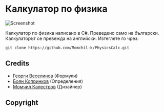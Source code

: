 # Калкулатор по физика
![Screenshot](https://user-images.githubusercontent.com/84711602/151021381-98323605-e11a-4a0f-a871-562d50d829f2.png)

Калкулатор по физика написано в C#. Преведено само на български. Калкулаторът се превежда на английски. Изтеглете го чрез:

`git clone https://github.com/Momchil-k/PhysicsCalc.git`

## Credits
- [Георги Веселинов]() (Формули)
- [Боян Копринков]() (Определения)
- [Момчил Калестров](https://github.com/Momchil-k) (Дизайнер)

## Copyright
